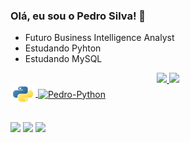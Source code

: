 ### Olá, eu sou o Pedro Silva! 👋

- Futuro Business Intelligence Analyst
- Estudando Pyhton
- Estudando MySQL

<div align="center">
  <a href="https://github.com/Pedr0Silvah">
  <img height="180em" src="https://github-readme-stats.vercel.app/api?username=Pedr0Silvah&show_icons=false&theme=dark&include_all_commits=true&count_private=true"/>
  <img height="160em" src="https://github-readme-stats.vercel.app/api/top-langs/?username=Pedr0Silvah&layout=compact&langs_count=7&theme=dark"/>
</div>



<img align="center" alt="Pedro-Python" height="30" width="40" src="https://raw.githubusercontent.com/devicons/devicon/master/icons/python/python-original.svg">

<img align="center" alt="Pedro-Python" height="30" width="40" src="https://cdn.jsdelivr.net/gh/devicons/devicon/icons/mysql/mysql-original-wordmark.svg" />

##

<div>
<a href = "mailto:pedrohenriquealves112005@gmail.com"><img src="https://img.shields.io/badge/-Gmail-%23333?style=for-the-badge&logo=gmail&logoColor=white" target="_blank"></a>
<a href="https://www.linkedin.com/in/pedro-silva-1032a7243" target="_blank"><img src="https://img.shields.io/badge/-LinkedIn-%230077B5?style=for-the-badge&logo=linkedin&logoColor=white" target="_blank"></a>
<a href="https://www.instagram.com/_pedroh_silva" target="_blank"><img src="https://img.shields.io/badge/-Instagram-%23E4405F?style=for-the-badge&logo=instagram&logoColor=white" target="_blank"></a>
<div>

